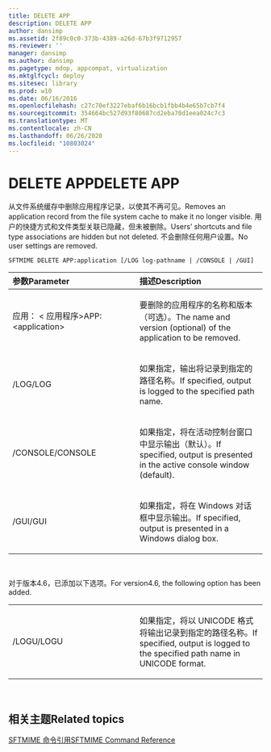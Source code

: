 ```yaml
---
title: DELETE APP
description: DELETE APP
author: dansimp
ms.assetid: 2f89c0c0-373b-4389-a26d-67b3f9712957
ms.reviewer: ''
manager: dansimp
ms.author: dansimp
ms.pagetype: mdop, appcompat, virtualization
ms.mktglfcycl: deploy
ms.sitesec: library
ms.prod: w10
ms.date: 06/16/2016
ms.openlocfilehash: c27c70ef3227ebaf6b16bcb1fbb4b4e65b7cb7f4
ms.sourcegitcommit: 354664bc527d93f80687cd2eba70d1eea024c7c3
ms.translationtype: MT
ms.contentlocale: zh-CN
ms.lasthandoff: 06/26/2020
ms.locfileid: "10803024"
---
```

# <span data-ttu-id="c44db-103">DELETE APP</span><span class="sxs-lookup"><span data-stu-id="c44db-103">DELETE APP</span></span>


<span data-ttu-id="c44db-104">从文件系统缓存中删除应用程序记录，以使其不再可见。</span><span class="sxs-lookup"><span data-stu-id="c44db-104">Removes an application record from the file system cache to make it no longer visible.</span></span> <span data-ttu-id="c44db-105">用户的快捷方式和文件类型关联已隐藏，但未被删除。</span><span class="sxs-lookup"><span data-stu-id="c44db-105">Users’ shortcuts and file type associations are hidden but not deleted.</span></span> <span data-ttu-id="c44db-106">不会删除任何用户设置。</span><span class="sxs-lookup"><span data-stu-id="c44db-106">No user settings are removed.</span></span>

`SFTMIME DELETE APP:application [/LOG log-pathname | /CONSOLE | /GUI]`

<table>
<colgroup>
<col width="50%" />
<col width="50%" />
</colgroup>
<thead>
<tr class="header">
<th align="left"><span data-ttu-id="c44db-107">参数</span><span class="sxs-lookup"><span data-stu-id="c44db-107">Parameter</span></span></th>
<th align="left"><span data-ttu-id="c44db-108">描述</span><span class="sxs-lookup"><span data-stu-id="c44db-108">Description</span></span></th>
</tr>
</thead>
<tbody>
<tr class="odd">
<td align="left"><p><span data-ttu-id="c44db-109">应用： &lt; 应用程序&gt;</span><span class="sxs-lookup"><span data-stu-id="c44db-109">APP:&lt;application&gt;</span></span></p></td>
<td align="left"><p><span data-ttu-id="c44db-110">要删除的应用程序的名称和版本（可选）。</span><span class="sxs-lookup"><span data-stu-id="c44db-110">The name and version (optional) of the application to be removed.</span></span></p></td>
</tr>
<tr class="even">
<td align="left"><p><span data-ttu-id="c44db-111">/LOG</span><span class="sxs-lookup"><span data-stu-id="c44db-111">/LOG</span></span></p></td>
<td align="left"><p><span data-ttu-id="c44db-112">如果指定，输出将记录到指定的路径名称。</span><span class="sxs-lookup"><span data-stu-id="c44db-112">If specified, output is logged to the specified path name.</span></span></p></td>
</tr>
<tr class="odd">
<td align="left"><p><span data-ttu-id="c44db-113">/CONSOLE</span><span class="sxs-lookup"><span data-stu-id="c44db-113">/CONSOLE</span></span></p></td>
<td align="left"><p><span data-ttu-id="c44db-114">如果指定，将在活动控制台窗口中显示输出（默认）。</span><span class="sxs-lookup"><span data-stu-id="c44db-114">If specified, output is presented in the active console window (default).</span></span></p></td>
</tr>
<tr class="even">
<td align="left"><p><span data-ttu-id="c44db-115">/GUI</span><span class="sxs-lookup"><span data-stu-id="c44db-115">/GUI</span></span></p></td>
<td align="left"><p><span data-ttu-id="c44db-116">如果指定，将在 Windows 对话框中显示输出。</span><span class="sxs-lookup"><span data-stu-id="c44db-116">If specified, output is presented in a Windows dialog box.</span></span></p></td>
</tr>
</tbody>
</table>

 

<span data-ttu-id="c44db-117">对于版本4.6，已添加以下选项。</span><span class="sxs-lookup"><span data-stu-id="c44db-117">For version4.6, the following option has been added.</span></span>

<table>
<colgroup>
<col width="50%" />
<col width="50%" />
</colgroup>
<tbody>
<tr class="odd">
<td align="left"><p><span data-ttu-id="c44db-118">/LOGU</span><span class="sxs-lookup"><span data-stu-id="c44db-118">/LOGU</span></span></p></td>
<td align="left"><p><span data-ttu-id="c44db-119">如果指定，将以 UNICODE 格式将输出记录到指定的路径名称。</span><span class="sxs-lookup"><span data-stu-id="c44db-119">If specified, output is logged to the specified path name in UNICODE format.</span></span></p></td>
</tr>
</tbody>
</table>

 

## <span data-ttu-id="c44db-120">相关主题</span><span class="sxs-lookup"><span data-stu-id="c44db-120">Related topics</span></span>


[<span data-ttu-id="c44db-121">SFTMIME 命令引用</span><span class="sxs-lookup"><span data-stu-id="c44db-121">SFTMIME Command Reference</span></span>](sftmime--command-reference.md)

 

 





